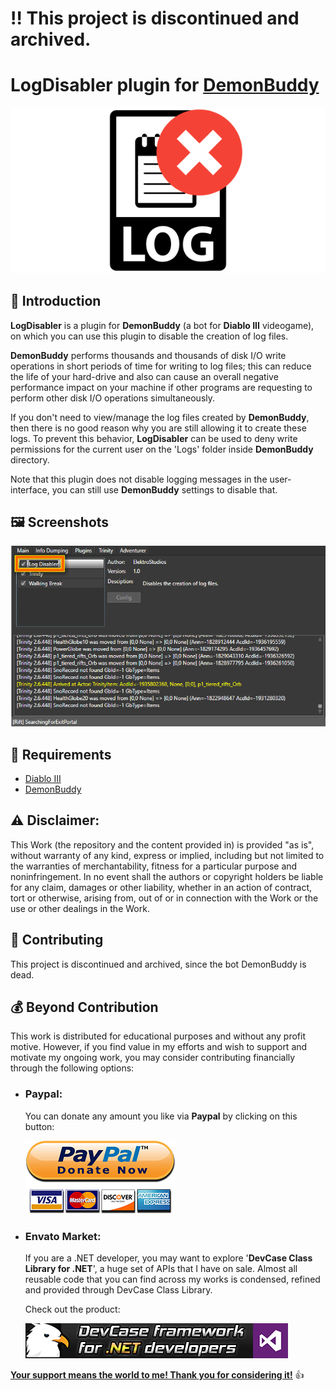 # ‼️ This project is discontinued and archived.

# LogDisabler plugin for [DemonBuddy](https://web.archive.org/web/20190103125817/https://www.demonbuddy.com/)

![](images/Logo.png)

## 👋 Introduction

**LogDisabler** is a plugin for **DemonBuddy** (a bot for **Diablo III** videogame),
on which you can use this plugin to disable the creation of log files.

**DemonBuddy** performs thousands and thousands of disk I/O write operations in short periods of time for writing to log files; this can reduce the life of your hard-drive and also can cause an overall negative performance impact on your machine if other programs are requesting to perform other disk I/O operations simultaneously.

If you don't need to view/manage the log files created by **DemonBuddy**, then there is no good reason why you are still allowing it to create these logs. To prevent this behavior, **LogDisabler** can be used to deny write permissions for the current user on the 'Logs' folder inside **DemonBuddy** directory.

Note that this plugin does not disable logging messages in the user-interface, you can still use **DemonBuddy** settings to disable that.

## 🖼️ Screenshots

![](images/01.png)

## 📝 Requirements

- [Diablo III](https://us.diablo3.blizzard.com/)
- [DemonBuddy](https://web.archive.org/web/20190103125817/https://www.demonbuddy.com/)

## ⚠️ Disclaimer:

This Work (the repository and the content provided in) is provided "as is", without warranty of any kind, express or implied, including but not limited to the warranties of merchantability, fitness for a particular purpose and noninfringement. In no event shall the authors or copyright holders be liable for any claim, damages or other liability, whether in an action of contract, tort or otherwise, arising from, out of or in connection with the Work or the use or other dealings in the Work.

## 💪 Contributing

This project is discontinued and archived, since the bot DemonBuddy is dead.

## 💰 Beyond Contribution 

This work is distributed for educational purposes and without any profit motive. However, if you find value in my efforts and wish to support and motivate my ongoing work, you may consider contributing financially through the following options:

 - ### Paypal:
    You can donate any amount you like via **Paypal** by clicking on this button:

    [![Donation Account](images/Paypal_Donate.png)](https://www.paypal.com/cgi-bin/webscr?cmd=_s-xclick&hosted_button_id=E4RQEV6YF5NZY)

 - ### Envato Market:
   If you are a .NET developer, you may want to explore '**DevCase Class Library for .NET**', a huge set of APIs that I have on sale.
   Almost all reusable code that you can find across my works is condensed, refined and provided through DevCase Class Library.

    Check out the product:
    
   [![DevCase Class Library for .NET](images/DevCase_Banner.png)](https://codecanyon.net/item/elektrokit-class-library-for-net/19260282)

<u>**Your support means the world to me! Thank you for considering it!**</u> 👍
